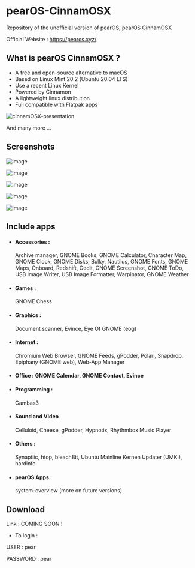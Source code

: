# pearOS-CinnamOSX
Repository of the unofficial version of pearOS, pearOS CinnamOSX

Official Website : https://pearos.xyz/

## What is pearOS CinnamOSX ?

- A free and open-source alternative to macOS
- Based on Linux Mint 20.2 (Ubuntu 20.04 LTS)
- Use a recent Linux Kernel
- Powered by Cinnamon
- A lightweight linux distribution
- Full compatible with Flatpak apps

![cinnamOSX-presentation](https://user-images.githubusercontent.com/74509560/146950927-7f712edb-2169-4720-90ce-864dbc8fa4fa.png)


And many more ...

## Screenshots

![image](https://user-images.githubusercontent.com/74509560/146956861-5c59af08-70da-42de-82f4-48797f7710e7.png)


![image](https://user-images.githubusercontent.com/74509560/146957082-9bf2de2d-96ab-4178-9022-152782c6c0bb.png)


![image](https://user-images.githubusercontent.com/74509560/146957434-66264e14-d682-472b-86d7-9e1b56210280.png)


![image](https://user-images.githubusercontent.com/74509560/146956080-0ab660d0-2151-42be-a691-8216ef8c3e05.png)


![image](https://user-images.githubusercontent.com/74509560/146957621-7a01382c-db57-4daa-be41-6b240eb8082e.png)

## Include apps

- <h4> Accessories :</h4> Archive manager, GNOME Books, GNOME Calculator, Character Map, GNOME Clock, GNOME Disks, Bulky, Nautilus, GNOME Fonts, GNOME Maps, Onboard, Redshift, Gedit, GNOME Screenshot, GNOME ToDo, USB Image Writer, USB Image Formatter, Warpinator, GNOME Weather
- <h4> Games :</h4> GNOME Chess
- <h4> Graphics :</h4> Document scanner, Evince, Eye Of GNOME (eog)
- <h4> Internet :</h4> Chromium Web Browser, GNOME Feeds, gPodder, Polari, Snapdrop, Epiphany (GNOME web), Web-App Manager
- <h4> Office :<h/4> GNOME Calendar, GNOME Contact, Evince
- <h4> Programming :</h4> Gambas3
- <h4> Sound and Video </h4> Celluloid, Cheese, gPodder, Hypnotix, Rhythmbox Music Player
- <h4> Others :</h4> Synaptiic, htop, bleachBit, Ubuntu Mainline Kernen Updater (UMKI), hardinfo
- <h4> pearOS Apps :</h4> system-overview (more on future versions)
 
## Download 

Link : COMING SOON !

- To login :

USER : pear

PASSWORD : pear




